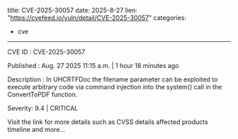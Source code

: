  
title: CVE-2025-30057
date: 2025-8-27
lien: "https://cvefeed.io/vuln/detail/CVE-2025-30057"
categories:
  - cve
---

CVE ID : CVE-2025-30057

Published :  Aug. 27
2025
11:15 a.m. | 1 hour
18 minutes ago

Description : In UHCRTFDoc
the filename parameter can be exploited to execute arbitrary code via command injection into the system() call in the ConvertToPDF function.

Severity: 9.4 | CRITICAL

Visit the link for more details
such as CVSS details
affected products
timeline
and more...

